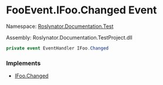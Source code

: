 # FooEvent\.IFoo\.Changed Event

Namespace: [Roslynator.Documentation.Test](../../README.md)

Assembly: Roslynator\.Documentation\.TestProject\.dll

```csharp
private event EventHandler IFoo.Changed
```

### Implements

* [IFoo.Changed](../../IFoo/Changed/README.md)

